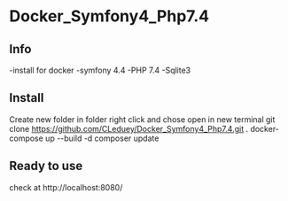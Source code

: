 # Docker_Symfony4_Php7.4

## Info

-install for docker
-symfony 4.4
-PHP 7.4
-Sqlite3

## Install

Create new folder 
in folder right click and chose open in new terminal
git clone https://github.com/CLeduey/Docker_Symfony4_Php7.4.git .
docker-compose up --build -d
composer update

## Ready to use
check at http://localhost:8080/
